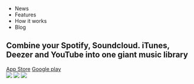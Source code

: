 <!DOCTYPE html>
<html lang="en" >
<head>
  <meta charset="UTF-8">
  <title>#Codevember 21: Music Streaming App landing page</title>
  <link href="https://fonts.googleapis.com/css?family=Work+Sans:200" rel="stylesheet"><link rel="stylesheet" href="./style.css">
<script src="https://cdnjs.cloudflare.com/ajax/libs/prefixfree/1.0.7/prefixfree.min.js"></script>

</head>
<body>
<!-- partial:index.partial.html -->
<div class="wrapper">
	<div class="header">
		<ul class="menu">
			<li>News</li>
			<li>Features</li>
			<li>How it works</li>
			<li>Blog</li>
		</ul>
		<div class="content">
			<h2>Combine your Spotify, Soundcloud. iTunes, Deezer and YouTube into one giant music library</h2>
			<div class="buttons">
				<a class="button apple" href="#">App Store</a>
				<a class="button google" href="#">Google play</a>
			</div>
		</div>
		<img class="logo" src="https://s3-us-west-2.amazonaws.com/s.cdpn.io/626071/line-logo.svg">
		<img class="curve" src="https://s3-us-west-2.amazonaws.com/s.cdpn.io/626071/bottom-curve_copy.svg">
		<img class="waves" src="https://s3-us-west-2.amazonaws.com/s.cdpn.io/626071/waves_copy.svg">
	</div>
</div>
<div class="background"></div>
<!-- partial -->
  
</body>
</html>
